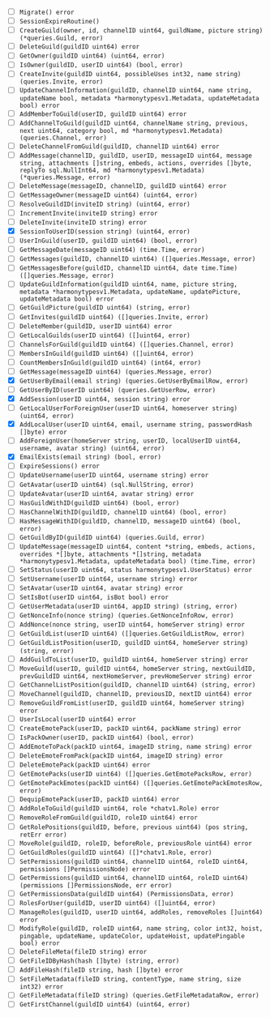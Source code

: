 - [ ] `Migrate() error`
- [ ] `SessionExpireRoutine()`
- [ ] `CreateGuild(owner, id, channelID uint64, guildName, picture string) (*queries.Guild, error)`
- [ ] `DeleteGuild(guildID uint64) error`
- [ ] `GetOwner(guildID uint64) (uint64, error)`
- [ ] `IsOwner(guildID, userID uint64) (bool, error)`
- [ ] `CreateInvite(guildID uint64, possibleUses int32, name string) (queries.Invite, error)`
- [ ] `UpdateChannelInformation(guildID, channelID uint64, name string, updateName bool, metadata *harmonytypesv1.Metadata, updateMetadata bool) error`
- [ ] `AddMemberToGuild(userID, guildID uint64) error`
- [ ] `AddChannelToGuild(guildID uint64, channelName string, previous, next uint64, category bool, md *harmonytypesv1.Metadata) (queries.Channel, error)`
- [ ] `DeleteChannelFromGuild(guildID, channelID uint64) error`
- [ ] `AddMessage(channelID, guildID, userID, messageID uint64, message string, attachments []string, embeds, actions, overrides []byte, replyTo sql.NullInt64, md *harmonytypesv1.Metadata) (*queries.Message, error)`
- [ ] `DeleteMessage(messageID, channelID, guildID uint64) error`
- [ ] `GetMessageOwner(messageID uint64) (uint64, error)`
- [ ] `ResolveGuildID(inviteID string) (uint64, error)`
- [ ] `IncrementInvite(inviteID string) error`
- [ ] `DeleteInvite(inviteID string) error`
- [x] `SessionToUserID(session string) (uint64, error)`
- [ ] `UserInGuild(userID, guildID uint64) (bool, error)`
- [ ] `GetMessageDate(messageID uint64) (time.Time, error)`
- [ ] `GetMessages(guildID, channelID uint64) ([]queries.Message, error)`
- [ ] `GetMessagesBefore(guildID, channelID uint64, date time.Time) ([]queries.Message, error)`
- [ ] `UpdateGuildInformation(guildID uint64, name, picture string, metadata *harmonytypesv1.Metadata, updateName, updatePicture, updateMetadata bool) error`
- [ ] `GetGuildPicture(guildID uint64) (string, error)`
- [ ] `GetInvites(guildID uint64) ([]queries.Invite, error)`
- [ ] `DeleteMember(guildID, userID uint64) error`
- [ ] `GetLocalGuilds(userID uint64) ([]uint64, error)`
- [ ] `ChannelsForGuild(guildID uint64) ([]queries.Channel, error)`
- [ ] `MembersInGuild(guildID uint64) ([]uint64, error)`
- [ ] `CountMembersInGuild(guildID uint64) (int64, error)`
- [ ] `GetMessage(messageID uint64) (queries.Message, error)`
- [x] `GetUserByEmail(email string) (queries.GetUserByEmailRow, error)`
- [ ] `GetUserByID(userID uint64) (queries.GetUserRow, error)`
- [x] `AddSession(userID uint64, session string) error`
- [ ] `GetLocalUserForForeignUser(userID uint64, homeserver string) (uint64, error)`
- [x] `AddLocalUser(userID uint64, email, username string, passwordHash []byte) error`
- [ ] `AddForeignUser(homeServer string, userID, localUserID uint64, username, avatar string) (uint64, error)`
- [x] `EmailExists(email string) (bool, error)`
- [ ] `ExpireSessions() error`
- [ ] `UpdateUsername(userID uint64, username string) error`
- [ ] `GetAvatar(userID uint64) (sql.NullString, error)`
- [ ] `UpdateAvatar(userID uint64, avatar string) error`
- [ ] `HasGuildWithID(guildID uint64) (bool, error)`
- [ ] `HasChannelWithID(guildID, channelID uint64) (bool, error)`
- [ ] `HasMessageWithID(guildID, channelID, messageID uint64) (bool, error)`
- [ ] `GetGuildByID(guildID uint64) (queries.Guild, error)`
- [ ] `UpdateMessage(messageID uint64, content *string, embeds, actions, overrides *[]byte, attachments *[]string, metadata *harmonytypesv1.Metadata, updateMetadata bool) (time.Time, error)`
- [ ] `SetStatus(userID uint64, status harmonytypesv1.UserStatus) error`
- [ ] `SetUsername(userID uint64, username string) error`
- [ ] `SetAvatar(userID uint64, avatar string) error`
- [ ] `SetIsBot(userID uint64, isBot bool) error`
- [ ] `GetUserMetadata(userID uint64, appID string) (string, error)`
- [ ] `GetNonceInfo(nonce string) (queries.GetNonceInfoRow, error)`
- [ ] `AddNonce(nonce string, userID uint64, homeServer string) error`
- [ ] `GetGuildList(userID uint64) ([]queries.GetGuildListRow, error)`
- [ ] `GetGuildListPosition(userID, guildID uint64, homeServer string) (string, error)`
- [ ] `AddGuildToList(userID, guildID uint64, homeServer string) error`
- [ ] `MoveGuild(userID, guildID uint64, homeServer string, nextGuildID, prevGuildID uint64, nextHomeServer, prevHomeServer string) error`
- [ ] `GetChannelListPosition(guildID, channelID uint64) (string, error)`
- [ ] `MoveChannel(guildID, channelID, previousID, nextID uint64) error`
- [ ] `RemoveGuildFromList(userID, guildID uint64, homeServer string) error`
- [ ] `UserIsLocal(userID uint64) error`
- [ ] `CreateEmotePack(userID, packID uint64, packName string) error`
- [ ] `IsPackOwner(userID, packID uint64) (bool, error)`
- [ ] `AddEmoteToPack(packID uint64, imageID string, name string) error`
- [ ] `DeleteEmoteFromPack(packID uint64, imageID string) error`
- [ ] `DeleteEmotePack(packID uint64) error`
- [ ] `GetEmotePacks(userID uint64) ([]queries.GetEmotePacksRow, error)`
- [ ] `GetEmotePackEmotes(packID uint64) ([]queries.GetEmotePackEmotesRow, error)`
- [ ] `DequipEmotePack(userID, packID uint64) error`
- [ ] `AddRoleToGuild(guildID uint64, role *chatv1.Role) error`
- [ ] `RemoveRoleFromGuild(guildID, roleID uint64) error`
- [ ] `GetRolePositions(guildID, before, previous uint64) (pos string, retErr error)`
- [ ] `MoveRole(guildID, roleID, beforeRole, previousRole uint64) error`
- [ ] `GetGuildRoles(guildID uint64) ([]*chatv1.Role, error)`
- [ ] `SetPermissions(guildID uint64, channelID uint64, roleID uint64, permissions []PermissionsNode) error`
- [ ] `GetPermissions(guildID uint64, channelID uint64, roleID uint64) (permissions []PermissionsNode, err error)`
- [ ] `GetPermissionsData(guildID uint64) (PermissionsData, error)`
- [ ] `RolesForUser(guildID, userID uint64) ([]uint64, error)`
- [ ] `ManageRoles(guildID, userID uint64, addRoles, removeRoles []uint64) error`
- [ ] `ModifyRole(guildID, roleID uint64, name string, color int32, hoist, pingable, updateName, updateColor, updateHoist, updatePingable bool) error`
- [ ] `DeleteFileMeta(fileID string) error`
- [ ] `GetFileIDByHash(hash []byte) (string, error)`
- [ ] `AddFileHash(fileID string, hash []byte) error`
- [ ] `SetFileMetadata(fileID string, contentType, name string, size int32) error`
- [ ] `GetFileMetadata(fileID string) (queries.GetFileMetadataRow, error)`
- [ ] `GetFirstChannel(guildID uint64) (uint64, error)`

